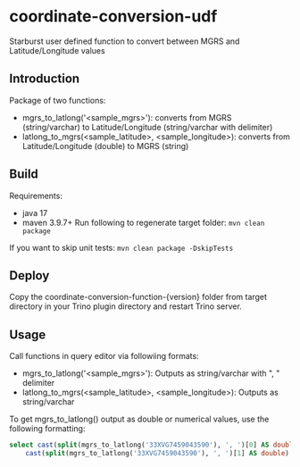 # coordinate-conversion-udf
Starburst user defined function to convert between MGRS and Latitude/Longitude values

## Introduction
Package of two functions: 
- mgrs_to_latlong('<sample_mgrs>'): converts from MGRS (string/varchar) to Latitude/Longitude (string/varchar with delimiter)
- latlong_to_mgrs(<sample_latitude>, <sample_longitude>): converts from Latitude/Longitude (double) to MGRS (string)

## Build
Requirements:
- java 17
- maven 3.9.7+
Run following to regenerate target folder:
```mvn clean package```

If you want to skip unit tests:
```mvn clean package -DskipTests```

## Deploy
Copy the coordinate-conversion-function-{version} folder from target directory in your Trino plugin directory and restart Trino server.

## Usage
Call functions in query editor via followiing formats:
- mgrs_to_latlong('<sample_mgrs>'): Outputs as string/varchar with ", " delimiter
- latlong_to_mgrs(<sample_latitude>, <sample_longitude>): Outputs as string/varchar

To get mgrs_to_latlong() output as double or numerical values, use the following formatting:
```sql
select cast(split(mgrs_to_latlong('33XVG7459043590'), ', ')[0] AS double) as latitude,
    cast(split(mgrs_to_latlong('33XVG7459043590'), ', ')[1] AS double) as longitude
```


